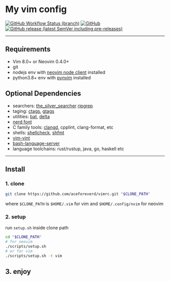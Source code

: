 # My vim config

[![GitHub Workflow Status (branch)](https://img.shields.io/github/workflow/status/aceforeverd/vimrc/CI/master?style=flat-square)](https://github.com/aceforeverd/vimrc/actions/workflows/ci.yml)
[![GitHub](https://img.shields.io/github/license/aceforeverd/vimrc?style=flat-square)](https://github.com/aceforeverd/vimrc/blob/master/LICENSE)
[![GitHub release (latest SemVer including pre-releases)](https://img.shields.io/github/v/release/aceforeverd/vimrc?include_prereleases&style=flat-square)](https://github.com/aceforeverd/vimrc/releases)

---

## Requirements

+ Vim 8.0+ or Neovim 0.4.0+
+ git
+ nodejs env with [neovim node client](https://github.com/neovim/node-client) installed
+ python3.8+ env with [pynvim](https://github.com/neovim/pynvim) installed

## Optional Dependencies

+ searchers:
  [the_silver_searcher](https://github.com/ggreer/the_silver_searcher)
  [ripgrep](https://github.com/BurntSushi/ripgrep)
+ taging: [ctags](https://github.com/universal-ctags/ctags), [gtags](https://www.gnu.org/software/global/)
+ utilities: [bat](https://github.com/sharkdp/bat), [delta](https://github.com/dandavison/delta)
+ [nerd font](https://github.com/ryanoasis/nerd-fonts)
+ C family tools: [clangd](https://clangd.llvm.org/), cpplint, clang-format, etc
+ shells: [shellcheck](https://github.com/koalaman/shellcheck), [shfmt](https://github.com/mvdan/sh)
+ [vim-vint](https://github.com/Vimjas/vint)
+ [bash-language-server](https://github.com/bash-lsp/bash-language-server)
+ language toolchains: rust/rustup, java, go, haskell etc

---

## Install

### 1. clone

```bash
git clone https://github.com/aceforeverd/vimrc.git "$CLONE_PATH"
```

where `$CLONE_PATH` is `$HOME/.vim` for vim and `$HOME/.config/nvim` for neovim

### 2. setup

run `setup.sh` inside clone path

```bash
cd "$CLONE_PATH"
# for neovim
./scripts/setup.sh
# or for vim
./scripts/setup.sh -t vim
```

## 3. enjoy
